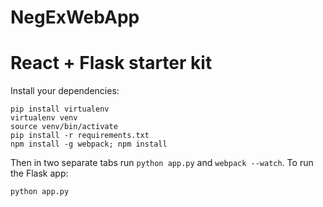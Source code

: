 # NegExWebApp


# React + Flask starter kit

Install your dependencies:
```
pip install virtualenv
virtualenv venv
source venv/bin/activate
pip install -r requirements.txt
npm install -g webpack; npm install
```

Then in two separate tabs run `python app.py` and `webpack --watch`.
To run the Flask app:

```
python app.py
```
